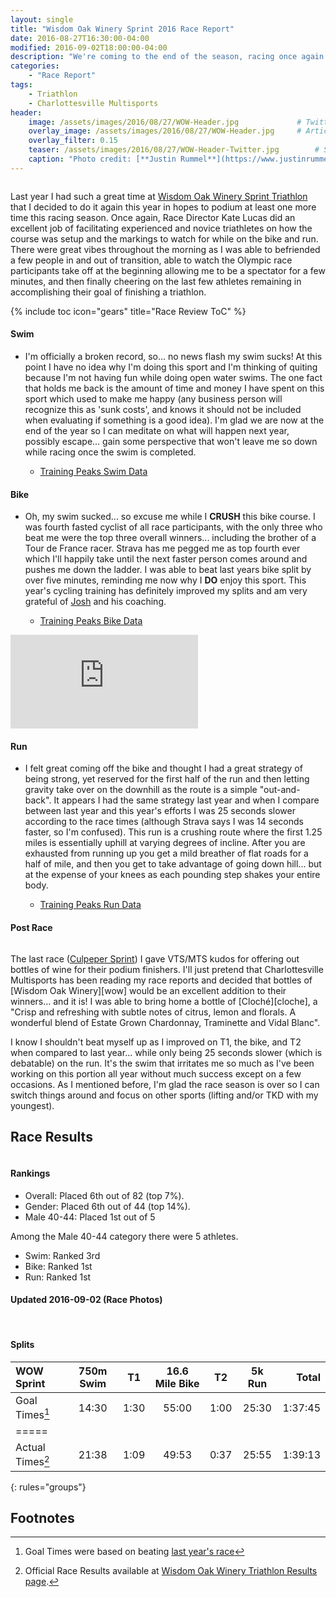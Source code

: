 ```yaml
---
layout: single
title: "Wisdom Oak Winery Sprint 2016 Race Report"
date: 2016-08-27T16:30:00-04:00
modified: 2016-09-02T18:00:00-04:00
description: "We're coming to the end of the season, racing once again the Wisdom Oak Winery Sprint to compare and evaluate my improvements." 	# For Twitter, not the Title
categories:
    - "Race Report"
tags:
    - Triathlon
    - Charlottesville Multisports
header:
    image: /assets/images/2016/08/27/WOW-Header.jpg				# Twitter (use 'teaser')
    overlay_image: /assets/images/2016/08/27/WOW-Header.jpg		# Article header at 2048x768
    overlay_filter: 0.15
    teaser: /assets/images/2016/08/27/WOW-Header-Twitter.jpg 		# Shrink image to 575 width
    caption: "Photo credit: [**Justin Rummel**](https://www.justinrummel.com)"
---
```


<p class="align-right"><a href="{{ site.url }}/assets/images/2016/08/27/WOW-LG-3.jpg"><img src="{{ site.url }}/assets/images/2016/08/27/WOW-SM-3.jpg" alt="" /></a></p>Last year I had such a great time at <a href="{{ site.url }}/wisdom-oak-winery-sprint-2015-race-report/">Wisdom Oak Winery Sprint Triathlon</a> that I decided to do it again this year in hopes to podium at least one more time this racing season.  Once again, Race Director Kate Lucas did an excellent job of facilitating experienced and novice triathletes on how the course was setup and the markings to watch for while on the bike and run.  There were great vibes throughout the morning as I was able to befriended a few people in and out of transition, able to watch the Olympic race participants take off at the beginning allowing me to be a spectator for a few minutes, and then finally cheering on the last few athletes remaining in accomplishing their goal of finishing a triathlon.

{% include toc icon="gears" title="Race Review ToC" %}

#### Swim

- I'm officially a broken record, so... no news flash my swim sucks!  At this point I have no idea why I'm doing this sport and I'm thinking of quiting because I'm not having fun while doing open water swims.  The one fact that holds me back is the amount of time and money I have spent on this sport which used to make me happy (any business person will recognize this as 'sunk costs', and knows it should not be included when evaluating if something is a good idea).  I'm glad we are now at the end of the year so I can meditate on what will happen next year, possibly escape... gain some perspective that won't leave me so down while racing once the swim is completed.

	+ [Training Peaks Swim Data](http://tpks.ws/MZUV0)

#### Bike

- Oh, my swim sucked... so excuse me while I **CRUSH** this bike course.  I was fourth fasted cyclist of all race participants, with the only three who beat me were the top three overall winners... including the brother of a Tour de France racer.  Strava has me pegged me as top fourth ever which I'll happily take until the next faster person comes around and pushes me down the ladder.  I was able to beat last years bike split by over five minutes, reminding me now why I **DO** enjoy this sport.  This year's cycling training has definitely improved my splits and am very grateful of [Josh][josh] and his coaching.

	+ [Training Peaks Bike Data](http://tpks.ws/YhqqD)

<div class="embed-container embed-container-16x9">
    <iframe src='https://www.strava.com/segments/5445873/embed' frameborder='0' scrolling='no' allowtransparency webkitAllowFullScreen mozallowfullscreen allowFullScreen></iframe>
</div>


#### Run

- I felt great coming off the bike and thought I had a great strategy of being strong, yet reserved for the first half of the run and then letting gravity take over on the downhill as the route is a simple "out-and-back".  It appears I had the same strategy last year and when I compare between last year and this year's efforts I was 25 seconds slower according to the race times (although Strava says I was 14 seconds faster, so I'm confused).  This run is a crushing route where the first 1.25 miles is essentially uphill at varying degrees of incline.  After you are exhausted from running up you get a mild breather of flat roads for a half of mile, and then you get to take advantage of going down hill... but at the expense of your knees as each pounding step shakes your entire body.

	+ [Training Peaks Run Data](http://tpks.ws/2LKsf)

#### Post Race

<p class="align-left"><a href="{{ site.url }}/assets/images/2016/08/27/WOW-LG-2.jpg"><img src="{{ site.url }}/assets/images/2016/08/27/WOW-SM-2.jpg" alt="" /></a></p>The last race (<a href="{{ site.url }}/culpeper-sprint-2016-race-report/">Culpeper Sprint</a>) I gave VTS/MTS kudos for offering out bottles of wine for their podium finishers.  I'll just pretend that Charlottesville Multisports has been reading my race reports and decided that bottles of [Wisdom Oak Winery][wow] would be an excellent addition to their winners... and it is!  I was able to bring home a bottle of [Cloché][cloche], a "Crisp and refreshing with subtle notes of citrus, lemon and florals. A wonderful blend of Estate Grown Chardonnay, Traminette and Vidal Blanc".

I know I shouldn't beat myself up as I improved on T1, the bike, and T2 when compared to last year... while only being 25 seconds slower (which is debatable) on the run.  It's the swim that irritates me so much as I've been working on this portion all year without much success except on a few occasions.  As I mentioned before, I'm glad the race season is over so I can switch things around and focus on other sports (lifting and/or TKD with my youngest).

Race Results
---

<p class="align-right"><a href="{{ site.url }}/assets/images/2016/08/27/WOW-LG-1.jpg"><img src="{{ site.url }}/assets/images/2016/08/27/WOW-SM-1.jpg" alt="" /></a></p>

#### Rankings

- Overall: Placed 6th out of 82 (top 7%).
- Gender: Placed 6th out of 44 (top 14%).
- Male 40-44: Placed 1st out of 5

Among the Male 40-44 category there were 5 athletes.

- Swim: Ranked 3rd
- Bike: Ranked 1st
- Run: Ranked 1st


#### Updated 2016-09-02 (Race Photos)

<figure class="fourth">
<a href="{{ site.url }}/assets/images/2016/08/27/WOW-PRO-LG-1.jpg"><img src="{{ site.url }}/assets/images/2016/08/27/WOW-PRO-SM-1.jpg" alt="" /></a>
<a href="{{ site.url }}/assets/images/2016/08/27/WOW-PRO-LG-2.jpg"><img src="{{ site.url }}/assets/images/2016/08/27/WOW-PRO-SM-2.jpg" alt="" /></a>
<a href="{{ site.url }}/assets/images/2016/08/27/WOW-PRO-LG-3.jpg"><img src="{{ site.url }}/assets/images/2016/08/27/WOW-PRO-SM-3.jpg" alt="" /></a>
<a href="{{ site.url }}/assets/images/2016/08/27/WOW-PRO-LG-4.jpg"><img src="{{ site.url }}/assets/images/2016/08/27/WOW-PRO-SM-4.jpg" alt="" /></a>
</figure>


#### Splits

| WOW Sprint    | 750m Swim    | T1   | 16.6 Mile Bike | T2   | 5k Run   | Total       |
|:-------------------|:------------:|:----:|:--------------:|:----:|:--------:|------------:|
| Goal Times[^1]     | 14:30        | 1:30 | 55:00          | 1:00 | 25:30    | 1:37:45     |
|=====
| Actual Times[^2]   | 21:38        | 1:09 | 49:53          | 0:37 | 25:55    | 1:39:13     |
{: rules="groups"}


Footnotes
---

[^1]: Goal Times were based on beating <a href="{{ site.url }}/wisdom-oak-winery-sprint-2015-race-report/">last year's race</a>
[^2]: Official Race Results available at [Wisdom Oak Winery Triathlon Results page][wow_results].

[josh]: http://www.speedsherpa.com/coach
[wow]: https://www.wisdomoakwinery.com
[cloche]: https://www.wisdomoakwinery.com/product/Cloche
[wow_results]: http://eliteracemanagement.com/wp-content/uploads/2016/08/WOW2016AgeGroup.htm#%204%206
